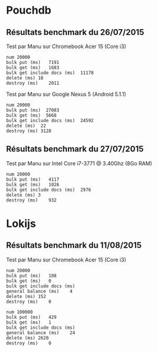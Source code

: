 # Pouchdb
## Résultats benchmark du 26/07/2015
Test par Manu sur Chromebook Acer 15 (Core i3)

    num	20000
    bulk put (ms)	7191
    bulk get (ms)	1683
    bulk get include docs (ms)	11178
    delete (ms)	18
    destroy (ms)	2011

Test par Manu sur Google Nexus 5 (Android 5.1.1)

    num 20000
    bulk put (ms)  27083
    bulk get (ms)  5668
    bulk get include docs (ms)  24592
    delete (ms)  22
    destroy (ms) 3128

## Résultats benchmark du 27/07/2015
Test par Manu sur Intel Core i7-3771 @ 3.40Ghz (8Go RAM)

    num	20000
    bulk put (ms)	4117
    bulk get (ms)	1026
    bulk get include docs (ms)	2976
    delete (ms)	3
    destroy (ms)	932

# Lokijs
## Résultats benchmark du 11/08/2015
Test par Manu sur Chromebook Acer 15 (Core i3)

    num	20000
    bulk put (ms)	108
    bulk get (ms)	0
    bulk get include docs (ms)	
    general balance (ms)	4
    delete (ms)	152
    destroy (ms)	0

    num	100000
    bulk put (ms)	429
    bulk get (ms)	1
    bulk get include docs (ms)	
    general balance (ms)	24
    delete (ms)	2620
    destroy (ms)	0    